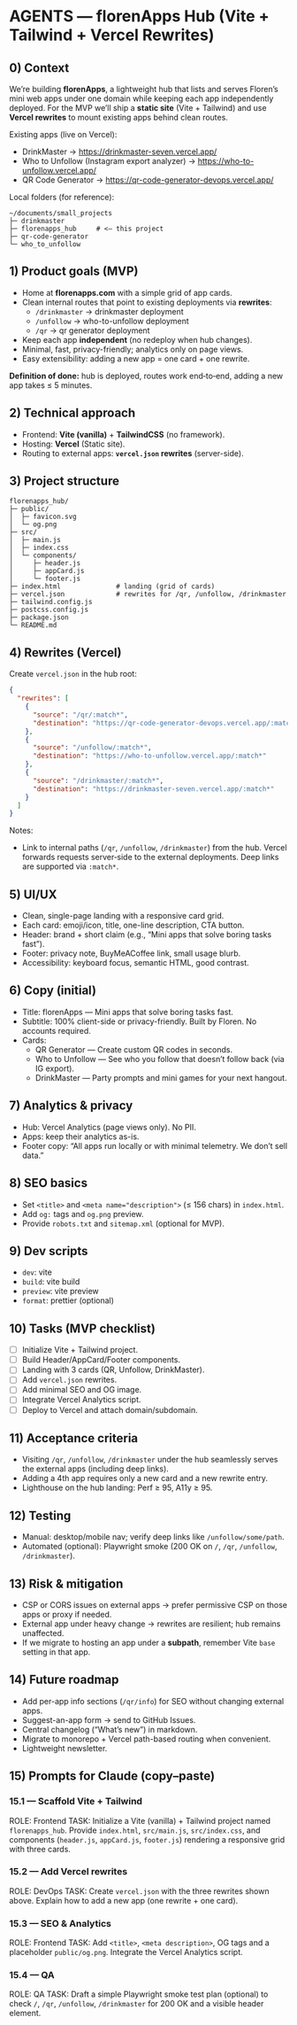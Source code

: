 # AGENTS — florenApps Hub (Vite + Tailwind + Vercel Rewrites)

## 0) Context
We’re building **florenApps**, a lightweight hub that lists and serves Floren’s mini web apps under one domain while keeping each app independently deployed. For the MVP we’ll ship a **static site** (Vite + Tailwind) and use **Vercel rewrites** to mount existing apps behind clean routes.

Existing apps (live on Vercel):
- DrinkMaster → https://drinkmaster-seven.vercel.app/
- Who to Unfollow (Instagram export analyzer) → https://who-to-unfollow.vercel.app/
- QR Code Generator → https://qr-code-generator-devops.vercel.app/

Local folders (for reference):
```
~/documents/small_projects
├─ drinkmaster
├─ florenapps_hub     # <— this project
├─ qr-code-generator
└─ who_to_unfollow
```

## 1) Product goals (MVP)
- Home at **florenapps.com** with a simple grid of app cards.
- Clean internal routes that point to existing deployments via **rewrites**:
  - `/drinkmaster` → drinkmaster deployment
  - `/unfollow` → who-to-unfollow deployment
  - `/qr` → qr generator deployment
- Keep each app **independent** (no redeploy when hub changes).
- Minimal, fast, privacy-friendly; analytics only on page views.
- Easy extensibility: adding a new app = one card + one rewrite.

**Definition of done:** hub is deployed, routes work end‑to‑end, adding a new app takes ≤ 5 minutes.

## 2) Technical approach
- Frontend: **Vite (vanilla)** + **TailwindCSS** (no framework).
- Hosting: **Vercel** (Static site).
- Routing to external apps: **`vercel.json` rewrites** (server-side).

## 3) Project structure
```
florenapps_hub/
├─ public/
│  ├─ favicon.svg
│  └─ og.png
├─ src/
│  ├─ main.js
│  ├─ index.css
│  └─ components/
│     ├─ header.js
│     ├─ appCard.js
│     └─ footer.js
├─ index.html              # landing (grid of cards)
├─ vercel.json             # rewrites for /qr, /unfollow, /drinkmaster
├─ tailwind.config.js
├─ postcss.config.js
├─ package.json
└─ README.md
```

## 4) Rewrites (Vercel)
Create `vercel.json` in the hub root:
```json
{
  "rewrites": [
    {
      "source": "/qr/:match*",
      "destination": "https://qr-code-generator-devops.vercel.app/:match*"
    },
    {
      "source": "/unfollow/:match*",
      "destination": "https://who-to-unfollow.vercel.app/:match*"
    },
    {
      "source": "/drinkmaster/:match*",
      "destination": "https://drinkmaster-seven.vercel.app/:match*"
    }
  ]
}
```
Notes:
- Link to internal paths (`/qr`, `/unfollow`, `/drinkmaster`) from the hub. Vercel forwards requests server‑side to the external deployments. Deep links are supported via `:match*`.

## 5) UI/UX
- Clean, single-page landing with a responsive card grid.
- Each card: emoji/icon, title, one-line description, CTA button.
- Header: brand + short claim (e.g., “Mini apps that solve boring tasks fast”).
- Footer: privacy note, BuyMeACoffee link, small usage blurb.
- Accessibility: keyboard focus, semantic HTML, good contrast.

## 6) Copy (initial)
- Title: florenApps — Mini apps that solve boring tasks fast.
- Subtitle: 100% client-side or privacy-friendly. Built by Floren. No accounts required.
- Cards:
  - QR Generator — Create custom QR codes in seconds.
  - Who to Unfollow — See who you follow that doesn’t follow back (via IG export).
  - DrinkMaster — Party prompts and mini games for your next hangout.

## 7) Analytics & privacy
- Hub: Vercel Analytics (page views only). No PII.
- Apps: keep their analytics as-is.
- Footer copy: “All apps run locally or with minimal telemetry. We don’t sell data.”

## 8) SEO basics
- Set `<title>` and `<meta name="description">` (≤ 156 chars) in `index.html`.
- Add `og:` tags and `og.png` preview.
- Provide `robots.txt` and `sitemap.xml` (optional for MVP).

## 9) Dev scripts
- `dev`: vite
- `build`: vite build
- `preview`: vite preview
- `format`: prettier (optional)

## 10) Tasks (MVP checklist)
- [ ] Initialize Vite + Tailwind project.
- [ ] Build Header/AppCard/Footer components.
- [ ] Landing with 3 cards (QR, Unfollow, DrinkMaster).
- [ ] Add `vercel.json` rewrites.
- [ ] Add minimal SEO and OG image.
- [ ] Integrate Vercel Analytics script.
- [ ] Deploy to Vercel and attach domain/subdomain.

## 11) Acceptance criteria
- Visiting `/qr`, `/unfollow`, `/drinkmaster` under the hub seamlessly serves the external apps (including deep links).
- Adding a 4th app requires only a new card and a new rewrite entry.
- Lighthouse on the hub landing: Perf ≥ 95, A11y ≥ 95.

## 12) Testing
- Manual: desktop/mobile nav; verify deep links like `/unfollow/some/path`.
- Automated (optional): Playwright smoke (200 OK on `/`, `/qr`, `/unfollow`, `/drinkmaster`).

## 13) Risk & mitigation
- CSP or CORS issues on external apps → prefer permissive CSP on those apps or proxy if needed.
- External app under heavy change → rewrites are resilient; hub remains unaffected.
- If we migrate to hosting an app under a **subpath**, remember Vite `base` setting in that app.

## 14) Future roadmap
- Add per-app info sections (`/qr/info`) for SEO without changing external apps.
- Suggest-an-app form → send to GitHub Issues.
- Central changelog (“What’s new”) in markdown.
- Migrate to monorepo + Vercel path-based routing when convenient.
- Lightweight newsletter.

## 15) Prompts for Claude (copy–paste)

### 15.1 — Scaffold Vite + Tailwind
ROLE: Frontend
TASK: Initialize a Vite (vanilla) + Tailwind project named `florenapps_hub`. Provide `index.html`, `src/main.js`, `src/index.css`, and components (`header.js`, `appCard.js`, `footer.js`) rendering a responsive grid with three cards.

### 15.2 — Add Vercel rewrites
ROLE: DevOps
TASK: Create `vercel.json` with the three rewrites shown above. Explain how to add a new app (one rewrite + one card).

### 15.3 — SEO & Analytics
ROLE: Frontend
TASK: Add `<title>`, `<meta description>`, OG tags and a placeholder `public/og.png`. Integrate the Vercel Analytics script.

### 15.4 — QA
ROLE: QA
TASK: Draft a simple Playwright smoke test plan (optional) to check `/`, `/qr`, `/unfollow`, `/drinkmaster` for 200 OK and a visible header element.

